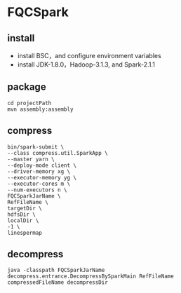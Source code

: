 # FQCSpark

## install

- install BSC，and configure environment variables
- install JDK-1.8.0，Hadoop-3.1.3, and Spark-2.1.1

## package

```shell
cd projectPath
mvn assembly:assembly
```

## compress
```shell
bin/spark-submit \
--class compress.util.SparkApp \
--master yarn \
--deploy-mode client \
--driver-memory xg \
--executor-memory yg \
--executor-cores m \
--num-executors n \
FQCSparkJarName \
RefFileName \
targetDir \
hdfsDir \
localDir \
-1 \
linespermap
```

## decompress

```shell
java -classpath FQCSparkJarName decompress.entrance.DecompressBySparkMain RefFileName compressedFileName decompressDir
```

